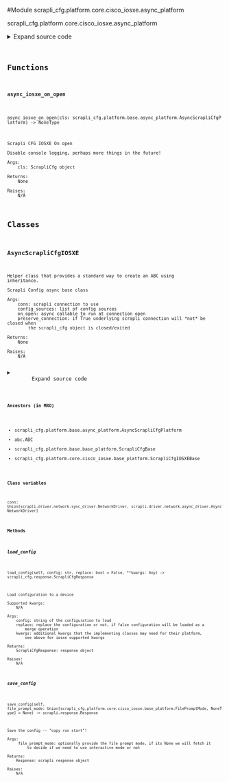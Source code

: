 <link rel="preload stylesheet" as="style" href="https://cdnjs.cloudflare.com/ajax/libs/10up-sanitize.css/11.0.1/sanitize.min.css" integrity="sha256-PK9q560IAAa6WVRRh76LtCaI8pjTJ2z11v0miyNNjrs=" crossorigin>
<link rel="preload stylesheet" as="style" href="https://cdnjs.cloudflare.com/ajax/libs/10up-sanitize.css/11.0.1/typography.min.css" integrity="sha256-7l/o7C8jubJiy74VsKTidCy1yBkRtiUGbVkYBylBqUg=" crossorigin>
<link rel="stylesheet preload" as="style" href="https://cdnjs.cloudflare.com/ajax/libs/highlight.js/10.1.1/styles/github.min.css" crossorigin>
<script defer src="https://cdnjs.cloudflare.com/ajax/libs/highlight.js/10.1.1/highlight.min.js" integrity="sha256-Uv3H6lx7dJmRfRvH8TH6kJD1TSK1aFcwgx+mdg3epi8=" crossorigin></script>
<script>window.addEventListener('DOMContentLoaded', () => hljs.initHighlighting())</script>















#Module scrapli_cfg.platform.core.cisco_iosxe.async_platform

scrapli_cfg.platform.core.cisco_iosxe.async_platform

<details class="source">
    <summary>
        <span>Expand source code</span>
    </summary>
    <pre>
        <code class="python">
"""scrapli_cfg.platform.core.cisco_iosxe.async_platform"""
from typing import Any, Callable, List, Optional

from scrapli.driver import AsyncNetworkDriver
from scrapli.response import Response
from scrapli_cfg.diff import ScrapliCfgDiffResponse
from scrapli_cfg.exceptions import DiffConfigError, FailedToDetermineDeviceState
from scrapli_cfg.platform.base.async_platform import AsyncScrapliCfgPlatform
from scrapli_cfg.platform.core.cisco_iosxe.base_platform import (
    CONFIG_SOURCES,
    FilePromptMode,
    ScrapliCfgIOSXEBase,
)
from scrapli_cfg.response import ScrapliCfgResponse


async def async_iosxe_on_open(cls: AsyncScrapliCfgPlatform) -> None:
    """
    Scrapli CFG IOSXE On open

    Disable console logging, perhaps more things in the future!

    Args:
        cls: ScrapliCfg object

    Returns:
        None

    Raises:
        N/A

    """
    await cls.conn.send_config(config="no logging monitor")


class AsyncScrapliCfgIOSXE(AsyncScrapliCfgPlatform, ScrapliCfgIOSXEBase):
    def __init__(
        self,
        conn: AsyncNetworkDriver,
        config_sources: Optional[List[str]] = None,
        on_open: Optional[Callable[..., Any]] = None,
        filesystem: str = "flash:",
        cleanup_post_commit: bool = True,
        preserve_connection: bool = False,
    ) -> None:
        if config_sources is None:
            config_sources = CONFIG_SOURCES

        if on_open is None:
            on_open = async_iosxe_on_open

        super().__init__(
            conn=conn,
            config_sources=config_sources,
            on_open=on_open,
            preserve_connection=preserve_connection,
        )

        self.filesystem = filesystem
        self._filesystem_space_available_buffer_perc = 10

        self._replace = False

        self.candidate_config_filename = ""

        self.cleanup_post_commit = cleanup_post_commit

    async def _get_filesystem_space_available(self) -> int:
        """
        Abort a configuration -- discards any loaded config

        Args:
            N/A

        Returns:
            None

        Raises:
            FailedToDetermineDeviceState: if unable to fetch file filesystem bytes available

        """
        filesystem_size_result = await self.conn.send_command(
            command=f"dir {self.filesystem} | i bytes"
        )
        if filesystem_size_result.failed:
            raise FailedToDetermineDeviceState("failed to determine space available on filesystem")

        return self._post_get_filesystem_space_available(output=filesystem_size_result.result)

    async def _determine_file_prompt_mode(self) -> FilePromptMode:
        """
        Determine the device file prompt mode

        Args:
            N/A

        Returns:
            FilePromptMode: enum representing file prompt mode

        Raises:
            FailedToDetermineDeviceState: if unable to fetch file prompt mode

        """
        file_prompt_mode_result = await self.conn.send_command(command="show run | i file prompt")
        if file_prompt_mode_result.failed:
            raise FailedToDetermineDeviceState("failed to determine file prompt mode")

        return self._post_determine_file_prompt_mode(output=file_prompt_mode_result.result)

    async def _delete_candidate_config(self) -> Response:
        """
        Delete candidate config from the filesystem

        Args:
            N/A

        Returns:
            Response: response from deleting the candidate config

        Raises:
            N/A

        """
        # have to check again because the candidate config may have changed this!
        file_prompt_mode = await self._determine_file_prompt_mode()
        if file_prompt_mode in (FilePromptMode.ALERT, FilePromptMode.NOISY):
            delete_events = [
                (
                    f"delete {self.filesystem}{self.candidate_config_filename}",
                    "Delete filename",
                ),
                (
                    "",
                    "[confirm]",
                ),
                ("", ""),
            ]
        else:
            delete_events = [
                (f"delete {self.filesystem}{self.candidate_config_filename}", "[confirm]"),
                ("", ""),
            ]
        delete_result = await self.conn.send_interactive(interact_events=delete_events)
        return delete_result

    async def get_version(self) -> ScrapliCfgResponse:
        response = self._pre_get_version()

        version_result = await self.conn.send_command(command="show version | i Version")

        return self._post_get_version(
            response=response,
            scrapli_responses=[version_result],
            result=self._parse_version(device_output=version_result.result),
        )

    async def get_config(self, source: str = "running") -> ScrapliCfgResponse:
        response = self._pre_get_config(source=source)

        config_result = await self.conn.send_command(
            command=self._get_config_command(source=source)
        )

        return self._post_get_config(
            response=response,
            source=source,
            scrapli_responses=[config_result],
            result=config_result.result,
        )

    async def load_config(
        self, config: str, replace: bool = False, **kwargs: Any
    ) -> ScrapliCfgResponse:
        """
        Load configuration to a device

        Supported kwargs:
            N/A

        Args:
            config: string of the configuration to load
            replace: replace the configuration or not, if false configuration will be loaded as a
                merge operation
            kwargs: additional kwargs that the implementing classes may need for their platform,
                see above for iosxe supported kwargs

        Returns:
            ScrapliCfgResponse: response object

        Raises:
            N/A

        """
        response = self._pre_load_config(config=config)

        config = self._prepare_load_config(config=config, replace=replace)

        filesystem_bytes_available = await self._get_filesystem_space_available()
        self._space_available(filesystem_bytes_available=filesystem_bytes_available)

        # when in tcl command mode or whatever it is, tcl wants \r for return char, so stash the
        # original return char and sub in \r for a bit
        original_return_char = self.conn.comms_return_char
        tcl_comms_return_char = "\r"

        # pop into tclsh before swapping the return char just to be safe -- \r or \n should both be
        # fine for up to here but who knows... :)
        await self.conn.acquire_priv(desired_priv="tclsh")
        self.conn.comms_return_char = tcl_comms_return_char
        config_result = await self.conn.send_config(config=config, privilege_level="tclsh")

        # reset the return char to the "normal" one and drop into whatever is the "default" priv
        await self.conn.acquire_priv(desired_priv=self.conn.default_desired_privilege_level)
        self.conn.comms_return_char = original_return_char

        return self._post_load_config(
            response=response,
            scrapli_responses=[config_result],
        )

    async def abort_config(self) -> ScrapliCfgResponse:
        response = self._pre_abort_config(
            session_or_config_file=bool(self.candidate_config_filename)
        )

        abort_result = await self._delete_candidate_config()
        self._reset_config_session()

        return self._post_abort_config(response=response, scrapli_responses=[abort_result])

    async def save_config(self, file_prompt_mode: Optional[FilePromptMode] = None) -> Response:
        """
        Save the config -- "copy run start"!

        Args:
             file_prompt_mode: optionally provide the file prompt mode, if its None we will fetch it
                 to decide if we need to use interactive mode or not

        Returns:
            Response: scrapli response object

        Raises:
            N/A

        """
        if file_prompt_mode is None:
            file_prompt_mode = await self._determine_file_prompt_mode()

        if file_prompt_mode == FilePromptMode.ALERT:
            save_events = [
                (
                    "copy running-config startup-config",
                    "Destination filename",
                ),
                ("", ""),
            ]
        elif file_prompt_mode == FilePromptMode.NOISY:
            save_events = [
                (
                    "copy running-config startup-config",
                    "Source filename",
                ),
                (
                    "",
                    "Destination filename",
                ),
                ("", ""),
            ]
        else:
            save_events = [("copy running-config startup-config", "")]

        save_result = await self.conn.send_interactive(interact_events=save_events)
        return save_result

    async def _commit_config_merge(
        self, file_prompt_mode: Optional[FilePromptMode] = None
    ) -> Response:
        """
        Commit the configuration in merge mode

        Args:
             file_prompt_mode: optionally provide the file prompt mode, if its None we will fetch it
                 to decide if we need to use interactive mode or not

        Returns:
            Response: scrapli response object

        Raises:
            N/A

        """
        if file_prompt_mode is None:
            file_prompt_mode = await self._determine_file_prompt_mode()

        if file_prompt_mode == FilePromptMode.ALERT:
            merge_events = [
                (
                    f"copy {self.filesystem}{self.candidate_config_filename} running-config",
                    "Destination filename",
                ),
                ("", ""),
            ]
        elif file_prompt_mode == FilePromptMode.NOISY:
            merge_events = [
                (
                    f"copy {self.filesystem}{self.candidate_config_filename} running-config",
                    "Source filename",
                ),
                (
                    "",
                    "Destination filename",
                ),
                ("", ""),
            ]
        else:
            merge_events = [
                (f"copy {self.filesystem}{self.candidate_config_filename} running-config", "")
            ]

        commit_result = await self.conn.send_interactive(interact_events=merge_events)
        return commit_result

    async def commit_config(self, source: str = "running") -> ScrapliCfgResponse:
        scrapli_responses = []
        response = self._pre_commit_config(
            source=source, session_or_config_file=bool(self.candidate_config_filename)
        )

        file_prompt_mode = await self._determine_file_prompt_mode()

        if self._replace is True:
            replace_command = (
                f"configure replace {self.filesystem}{self.candidate_config_filename} force"
            )
            commit_result = await self.conn.send_command(command=replace_command)
        else:
            commit_result = await self._commit_config_merge(file_prompt_mode=file_prompt_mode)

        scrapli_responses.append(commit_result)

        save_config_result = await self.save_config(file_prompt_mode=file_prompt_mode)
        scrapli_responses.append(save_config_result)

        if self.cleanup_post_commit:
            cleanup_result = await self._delete_candidate_config()
            scrapli_responses.append(cleanup_result)

        self._reset_config_session()

        return self._post_load_config(
            response=response,
            scrapli_responses=scrapli_responses,
        )

    async def diff_config(self, source: str = "running") -> ScrapliCfgDiffResponse:
        scrapli_responses = []
        device_diff = ""
        source_config = ""

        diff_response = self._pre_diff_config(
            source=source, session_or_config_file=bool(self.candidate_config_filename)
        )

        try:
            diff_result = await self.conn.send_command(
                command=self._get_diff_command(source=source)
            )
            scrapli_responses.append(diff_result)
            if diff_result.failed:
                msg = "failed generating diff for config session"
                self.logger.critical(msg)
                raise DiffConfigError(msg)

            device_diff = diff_result.result

            source_config_result = await self.get_config(source=source)
            source_config = source_config_result.result

            if source_config_result.scrapli_responses:
                scrapli_responses.extend(source_config_result.scrapli_responses)

            if source_config_result.failed:
                msg = "failed fetching source config for diff comparison"
                self.logger.critical(msg)
                raise DiffConfigError(msg)

        except DiffConfigError:
            pass

        source_config, candidate_config = self._normalize_source_candidate_configs(
            source_config=source_config
        )

        return self._post_diff_config(
            diff_response=diff_response,
            scrapli_responses=scrapli_responses,
            source_config=source_config,
            candidate_config=candidate_config,
            device_diff=device_diff,
        )
        </code>
    </pre>
</details>



## Functions

    

#### async_iosxe_on_open
`async_iosxe_on_open(cls: scrapli_cfg.platform.base.async_platform.AsyncScrapliCfgPlatform) ‑> NoneType`

```text
Scrapli CFG IOSXE On open

Disable console logging, perhaps more things in the future!

Args:
    cls: ScrapliCfg object

Returns:
    None

Raises:
    N/A
```




## Classes

### AsyncScrapliCfgIOSXE


```text
Helper class that provides a standard way to create an ABC using
inheritance.

Scrapli Config async base class

Args:
    conn: scrapli connection to use
    config_sources: list of config sources
    on_open: async callable to run at connection open
    preserve_connection: if True underlying scrapli connection will *not* be closed when
        the scrapli_cfg object is closed/exited

Returns:
    None

Raises:
    N/A
```

<details class="source">
    <summary>
        <span>Expand source code</span>
    </summary>
    <pre>
        <code class="python">
class AsyncScrapliCfgIOSXE(AsyncScrapliCfgPlatform, ScrapliCfgIOSXEBase):
    def __init__(
        self,
        conn: AsyncNetworkDriver,
        config_sources: Optional[List[str]] = None,
        on_open: Optional[Callable[..., Any]] = None,
        filesystem: str = "flash:",
        cleanup_post_commit: bool = True,
        preserve_connection: bool = False,
    ) -> None:
        if config_sources is None:
            config_sources = CONFIG_SOURCES

        if on_open is None:
            on_open = async_iosxe_on_open

        super().__init__(
            conn=conn,
            config_sources=config_sources,
            on_open=on_open,
            preserve_connection=preserve_connection,
        )

        self.filesystem = filesystem
        self._filesystem_space_available_buffer_perc = 10

        self._replace = False

        self.candidate_config_filename = ""

        self.cleanup_post_commit = cleanup_post_commit

    async def _get_filesystem_space_available(self) -> int:
        """
        Abort a configuration -- discards any loaded config

        Args:
            N/A

        Returns:
            None

        Raises:
            FailedToDetermineDeviceState: if unable to fetch file filesystem bytes available

        """
        filesystem_size_result = await self.conn.send_command(
            command=f"dir {self.filesystem} | i bytes"
        )
        if filesystem_size_result.failed:
            raise FailedToDetermineDeviceState("failed to determine space available on filesystem")

        return self._post_get_filesystem_space_available(output=filesystem_size_result.result)

    async def _determine_file_prompt_mode(self) -> FilePromptMode:
        """
        Determine the device file prompt mode

        Args:
            N/A

        Returns:
            FilePromptMode: enum representing file prompt mode

        Raises:
            FailedToDetermineDeviceState: if unable to fetch file prompt mode

        """
        file_prompt_mode_result = await self.conn.send_command(command="show run | i file prompt")
        if file_prompt_mode_result.failed:
            raise FailedToDetermineDeviceState("failed to determine file prompt mode")

        return self._post_determine_file_prompt_mode(output=file_prompt_mode_result.result)

    async def _delete_candidate_config(self) -> Response:
        """
        Delete candidate config from the filesystem

        Args:
            N/A

        Returns:
            Response: response from deleting the candidate config

        Raises:
            N/A

        """
        # have to check again because the candidate config may have changed this!
        file_prompt_mode = await self._determine_file_prompt_mode()
        if file_prompt_mode in (FilePromptMode.ALERT, FilePromptMode.NOISY):
            delete_events = [
                (
                    f"delete {self.filesystem}{self.candidate_config_filename}",
                    "Delete filename",
                ),
                (
                    "",
                    "[confirm]",
                ),
                ("", ""),
            ]
        else:
            delete_events = [
                (f"delete {self.filesystem}{self.candidate_config_filename}", "[confirm]"),
                ("", ""),
            ]
        delete_result = await self.conn.send_interactive(interact_events=delete_events)
        return delete_result

    async def get_version(self) -> ScrapliCfgResponse:
        response = self._pre_get_version()

        version_result = await self.conn.send_command(command="show version | i Version")

        return self._post_get_version(
            response=response,
            scrapli_responses=[version_result],
            result=self._parse_version(device_output=version_result.result),
        )

    async def get_config(self, source: str = "running") -> ScrapliCfgResponse:
        response = self._pre_get_config(source=source)

        config_result = await self.conn.send_command(
            command=self._get_config_command(source=source)
        )

        return self._post_get_config(
            response=response,
            source=source,
            scrapli_responses=[config_result],
            result=config_result.result,
        )

    async def load_config(
        self, config: str, replace: bool = False, **kwargs: Any
    ) -> ScrapliCfgResponse:
        """
        Load configuration to a device

        Supported kwargs:
            N/A

        Args:
            config: string of the configuration to load
            replace: replace the configuration or not, if false configuration will be loaded as a
                merge operation
            kwargs: additional kwargs that the implementing classes may need for their platform,
                see above for iosxe supported kwargs

        Returns:
            ScrapliCfgResponse: response object

        Raises:
            N/A

        """
        response = self._pre_load_config(config=config)

        config = self._prepare_load_config(config=config, replace=replace)

        filesystem_bytes_available = await self._get_filesystem_space_available()
        self._space_available(filesystem_bytes_available=filesystem_bytes_available)

        # when in tcl command mode or whatever it is, tcl wants \r for return char, so stash the
        # original return char and sub in \r for a bit
        original_return_char = self.conn.comms_return_char
        tcl_comms_return_char = "\r"

        # pop into tclsh before swapping the return char just to be safe -- \r or \n should both be
        # fine for up to here but who knows... :)
        await self.conn.acquire_priv(desired_priv="tclsh")
        self.conn.comms_return_char = tcl_comms_return_char
        config_result = await self.conn.send_config(config=config, privilege_level="tclsh")

        # reset the return char to the "normal" one and drop into whatever is the "default" priv
        await self.conn.acquire_priv(desired_priv=self.conn.default_desired_privilege_level)
        self.conn.comms_return_char = original_return_char

        return self._post_load_config(
            response=response,
            scrapli_responses=[config_result],
        )

    async def abort_config(self) -> ScrapliCfgResponse:
        response = self._pre_abort_config(
            session_or_config_file=bool(self.candidate_config_filename)
        )

        abort_result = await self._delete_candidate_config()
        self._reset_config_session()

        return self._post_abort_config(response=response, scrapli_responses=[abort_result])

    async def save_config(self, file_prompt_mode: Optional[FilePromptMode] = None) -> Response:
        """
        Save the config -- "copy run start"!

        Args:
             file_prompt_mode: optionally provide the file prompt mode, if its None we will fetch it
                 to decide if we need to use interactive mode or not

        Returns:
            Response: scrapli response object

        Raises:
            N/A

        """
        if file_prompt_mode is None:
            file_prompt_mode = await self._determine_file_prompt_mode()

        if file_prompt_mode == FilePromptMode.ALERT:
            save_events = [
                (
                    "copy running-config startup-config",
                    "Destination filename",
                ),
                ("", ""),
            ]
        elif file_prompt_mode == FilePromptMode.NOISY:
            save_events = [
                (
                    "copy running-config startup-config",
                    "Source filename",
                ),
                (
                    "",
                    "Destination filename",
                ),
                ("", ""),
            ]
        else:
            save_events = [("copy running-config startup-config", "")]

        save_result = await self.conn.send_interactive(interact_events=save_events)
        return save_result

    async def _commit_config_merge(
        self, file_prompt_mode: Optional[FilePromptMode] = None
    ) -> Response:
        """
        Commit the configuration in merge mode

        Args:
             file_prompt_mode: optionally provide the file prompt mode, if its None we will fetch it
                 to decide if we need to use interactive mode or not

        Returns:
            Response: scrapli response object

        Raises:
            N/A

        """
        if file_prompt_mode is None:
            file_prompt_mode = await self._determine_file_prompt_mode()

        if file_prompt_mode == FilePromptMode.ALERT:
            merge_events = [
                (
                    f"copy {self.filesystem}{self.candidate_config_filename} running-config",
                    "Destination filename",
                ),
                ("", ""),
            ]
        elif file_prompt_mode == FilePromptMode.NOISY:
            merge_events = [
                (
                    f"copy {self.filesystem}{self.candidate_config_filename} running-config",
                    "Source filename",
                ),
                (
                    "",
                    "Destination filename",
                ),
                ("", ""),
            ]
        else:
            merge_events = [
                (f"copy {self.filesystem}{self.candidate_config_filename} running-config", "")
            ]

        commit_result = await self.conn.send_interactive(interact_events=merge_events)
        return commit_result

    async def commit_config(self, source: str = "running") -> ScrapliCfgResponse:
        scrapli_responses = []
        response = self._pre_commit_config(
            source=source, session_or_config_file=bool(self.candidate_config_filename)
        )

        file_prompt_mode = await self._determine_file_prompt_mode()

        if self._replace is True:
            replace_command = (
                f"configure replace {self.filesystem}{self.candidate_config_filename} force"
            )
            commit_result = await self.conn.send_command(command=replace_command)
        else:
            commit_result = await self._commit_config_merge(file_prompt_mode=file_prompt_mode)

        scrapli_responses.append(commit_result)

        save_config_result = await self.save_config(file_prompt_mode=file_prompt_mode)
        scrapli_responses.append(save_config_result)

        if self.cleanup_post_commit:
            cleanup_result = await self._delete_candidate_config()
            scrapli_responses.append(cleanup_result)

        self._reset_config_session()

        return self._post_load_config(
            response=response,
            scrapli_responses=scrapli_responses,
        )

    async def diff_config(self, source: str = "running") -> ScrapliCfgDiffResponse:
        scrapli_responses = []
        device_diff = ""
        source_config = ""

        diff_response = self._pre_diff_config(
            source=source, session_or_config_file=bool(self.candidate_config_filename)
        )

        try:
            diff_result = await self.conn.send_command(
                command=self._get_diff_command(source=source)
            )
            scrapli_responses.append(diff_result)
            if diff_result.failed:
                msg = "failed generating diff for config session"
                self.logger.critical(msg)
                raise DiffConfigError(msg)

            device_diff = diff_result.result

            source_config_result = await self.get_config(source=source)
            source_config = source_config_result.result

            if source_config_result.scrapli_responses:
                scrapli_responses.extend(source_config_result.scrapli_responses)

            if source_config_result.failed:
                msg = "failed fetching source config for diff comparison"
                self.logger.critical(msg)
                raise DiffConfigError(msg)

        except DiffConfigError:
            pass

        source_config, candidate_config = self._normalize_source_candidate_configs(
            source_config=source_config
        )

        return self._post_diff_config(
            diff_response=diff_response,
            scrapli_responses=scrapli_responses,
            source_config=source_config,
            candidate_config=candidate_config,
            device_diff=device_diff,
        )
        </code>
    </pre>
</details>


#### Ancestors (in MRO)
- scrapli_cfg.platform.base.async_platform.AsyncScrapliCfgPlatform
- abc.ABC
- scrapli_cfg.platform.base.base_platform.ScrapliCfgBase
- scrapli_cfg.platform.core.cisco_iosxe.base_platform.ScrapliCfgIOSXEBase
#### Class variables

    
`conn: Union[scrapli.driver.network.sync_driver.NetworkDriver, scrapli.driver.network.async_driver.AsyncNetworkDriver]`



#### Methods

    

##### load_config
`load_config(self, config: str, replace: bool = False, **kwargs: Any) ‑> scrapli_cfg.response.ScrapliCfgResponse`

```text
Load configuration to a device

Supported kwargs:
    N/A

Args:
    config: string of the configuration to load
    replace: replace the configuration or not, if false configuration will be loaded as a
        merge operation
    kwargs: additional kwargs that the implementing classes may need for their platform,
        see above for iosxe supported kwargs

Returns:
    ScrapliCfgResponse: response object

Raises:
    N/A
```



    

##### save_config
`save_config(self, file_prompt_mode: Union[scrapli_cfg.platform.core.cisco_iosxe.base_platform.FilePromptMode, NoneType] = None) ‑> scrapli.response.Response`

```text
Save the config -- "copy run start"!

Args:
     file_prompt_mode: optionally provide the file prompt mode, if its None we will fetch it
         to decide if we need to use interactive mode or not

Returns:
    Response: scrapli response object

Raises:
    N/A
```